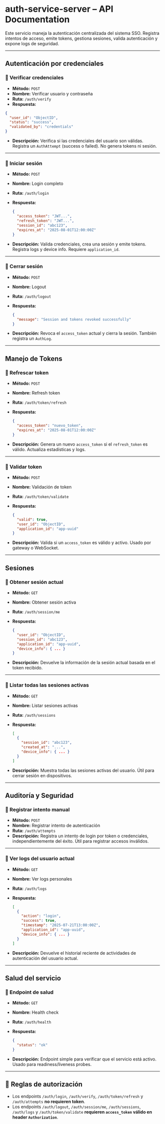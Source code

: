 # auth-service-server – API Documentation

Este servicio maneja la autenticación centralizada del sistema SSO. Registra intentos de acceso, emite tokens, gestiona sesiones, valida autenticación y expone logs de seguridad.

---

## Autenticación por credenciales

### 🔸 Verificar credenciales

- **Método:** `POST`
- **Nombre:** Verificar usuario y contraseña
- **Ruta:** `/auth/verify`
- **Respuesta:**

```json
{
  "user_id": "ObjectID",
  "status": "success",
  "validated_by": "credentials"
}
```

- **Descripción:** Verifica si las credenciales del usuario son válidas. Registra un `AuthAttempt` (success o failed). No genera tokens ni sesión.

---

### 🔸 Iniciar sesión

- **Método:** `POST`
- **Nombre:** Login completo
- **Ruta:** `/auth/login`
- **Respuesta:**

  ```json
  {
    "access_token": "JWT...",
    "refresh_token": "JWT...",
    "session_id": "abc123",
    "expires_at": "2025-08-01T12:00:00Z"
  }
  ```

- **Descripción:** Valida credenciales, crea una sesión y emite tokens. Registra logs y device info. Requiere `application_id`.

---

### 🔸 Cerrar sesión

- **Método:** `POST`
- **Nombre:** Logout
- **Ruta:** `/auth/logout`
- **Respuesta:**

  ```json
  {
    "message": "Session and tokens revoked successfully"
  }
  ```

- **Descripción:** Revoca el `access_token` actual y cierra la sesión. También registra un `AuthLog`.

---

## Manejo de Tokens

### 🔸 Refrescar token

- **Método:** `POST`
- **Nombre:** Refresh token
- **Ruta:** `/auth/token/refresh`
- **Respuesta:**

  ```json
  {
    "access_token": "nuevo_token",
    "expires_at": "2025-08-01T12:00:00Z"
  }
  ```

- **Descripción:** Genera un nuevo `access_token` si el `refresh_token` es válido. Actualiza estadísticas y logs.

---

### 🔸 Validar token

- **Método:** `POST`
- **Nombre:** Validación de token
- **Ruta:** `/auth/token/validate`
- **Respuesta:**

  ```json
  {
    "valid": true,
    "user_id": "ObjectID",
    "application_id": "app-uuid"
  }
  ```

- **Descripción:** Valida si un `access_token` es válido y activo. Usado por gateway o WebSocket.

---

## Sesiones

### 🔸 Obtener sesión actual

- **Método:** `GET`
- **Nombre:** Obtener sesión activa
- **Ruta:** `/auth/session/me`
- **Respuesta:**

  ```json
  {
    "user_id": "ObjectID",
    "session_id": "abc123",
    "application_id": "app-uuid",
    "device_info": { ... }
  }
  ```

- **Descripción:** Devuelve la información de la sesión actual basada en el token recibido.

---

### 🔸 Listar todas las sesiones activas

- **Método:** `GET`
- **Nombre:** Listar sesiones activas
- **Ruta:** `/auth/sessions`
- **Respuesta:**

  ```json
  [
    {
      "session_id": "abc123",
      "created_at": "...",
      "device_info": { ... }
    }
  ]
  ```

- **Descripción:** Muestra todas las sesiones activas del usuario. Útil para cerrar sesión en dispositivos.

---

## Auditoría y Seguridad

### 🔸 Registrar intento manual

- **Método:** `POST`
- **Nombre:** Registrar intento de autenticación
- **Ruta:** `/auth/attempts`
- **Descripción:** Registra un intento de login por token o credenciales, independientemente del éxito. Útil para registrar accesos inválidos.

---

### 🔸 Ver logs del usuario actual

- **Método:** `GET`
- **Nombre:** Ver logs personales
- **Ruta:** `/auth/logs`
- **Respuesta:**

  ```json
  [
    {
      "action": "login",
      "success": true,
      "timestamp": "2025-07-21T13:00:00Z",
      "application_id": "app-uuid",
      "device_info": { ... }
    }
  ]
  ```

- **Descripción:** Devuelve el historial reciente de actividades de autenticación del usuario actual.

---

## Salud del servicio

### 🔸 Endpoint de salud

- **Método:** `GET`
- **Nombre:** Health check
- **Ruta:** `/auth/health`
- **Respuesta:**

  ```json
  {
    "status": "ok"
  }
  ```

- **Descripción:** Endpoint simple para verificar que el servicio está activo. Usado para readiness/liveness probes.

---

## 🔐 Reglas de autorización

- Los endpoints `/auth/login`, `/auth/verify`, `/auth/token/refresh` y `/auth/attempts` **no requieren token**.
- Los endpoints `/auth/logout`, `/auth/session/me`, `/auth/sessions`, `/auth/logs` y `/auth/token/validate` **requieren `access_token` válido en header `Authorization`**.
